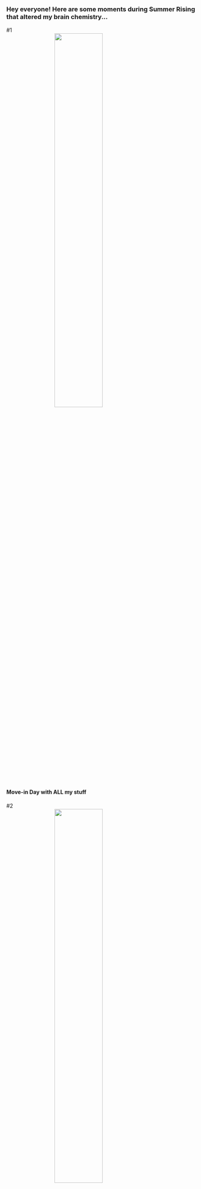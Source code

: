 
### Hey everyone! Here are some moments during Summer Rising that altered my brain chemistry... 


#1
<img src="./F2327C3B-E5E1-4EE6-AC23-096230EAB9B3.jpeg" style="width:50%; margin:auto; display:block">
#### Move-in Day with ALL my stuff 


#2 
<img src="./IMG_6825.jpeg" style="width:50%; margin:auto; display:block">
#### Grubbing at La Note on the 4th of July  


#3
<img src="./IMG_7198.JPG" style="width:50%; margin:auto; display:block">
#### Everyone stressing on Enrollment Day


#4
<img src="./IMG_7122.jpeg" style="width:50%; margin:auto; display:block">
#### Studying hard for our first math quiz :( 


#5
<img src="./IMG_7193 2.jpg" style="width:50%; margin:auto; display:block">
#### First Day in Lab! yay!!!


#6
<img src="./IMG_2714.jpeg" style="width:50%; margin:auto; display:block">
#### Sarah and I using public transportation and somehow arriving at the Golden Gate Bridge 


#7 
<img src="./IMG_5905.jpeg" style="width:50%; margin:auto; display:block">
#### and the next weekend going to the Painted Ladies 


#8 
<img src="./IMG_7907.JPG" style="width:50%; margin:auto; display:block">
#### Ezra with Oski 


#9
<img src="./IMG_7957.jpeg" style="width:50%; margin:auto; display:block">
#### Hair time!


#10
<img src="./IMG_7936.JPG" style="width:50%; margin:auto; display:block">
#### Driving during our 2-hour break to get Canes

